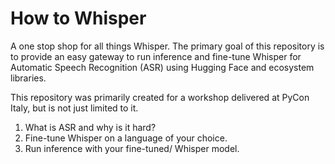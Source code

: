 # How to Whisper


A one stop shop for all things Whisper. The primary goal of this repository is to provide an easy gateway to run inference and fine-tune Whisper for Automatic Speech Recognition (ASR) using Hugging Face and ecosystem libraries.

This repository was primarily created for a workshop delivered at PyCon Italy, but is not just limited to it.

1. What is ASR and why is it hard?
2. Fine-tune Whisper on a language of your choice.
3. Run inference with your fine-tuned/ Whisper model.

